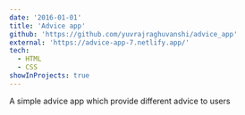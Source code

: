 ```yaml
---
date: '2016-01-01'
title: 'Advice app'
github: 'https://github.com/yuvrajraghuvanshi/advice_app'
external: 'https://advice-app-7.netlify.app/'
tech:
  - HTML
  - CSS
showInProjects: true
---
```


A simple advice app which provide different advice to users
